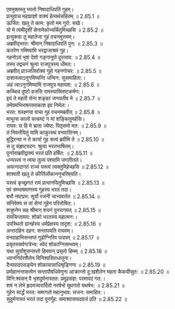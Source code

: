 

  
एवमुक्तस्तु भरतो निषादाधिपतिं गुहम्।  
प्रत्युवाच महाप्राज्ञो वाक्यं हेत्यर्थसंहितम् ॥ 2.85.1 ॥   
ऊर्जित: खलु ते काम: कृतो मम गुरो: सखे।  
यो मे त्वमीदृशीं सेनामेकोभ्यर्चितुमिच्छसि ॥ 2.85.2 ॥   
इत्युक्त्वा तु महातेजा गुहं वचनमुत्तमम्।  
अब्रवीद्भरत: श्रीमान् निषादाधिपतिं पुन: ॥ 2.85.3 ॥   
कतरेण गमिष्यामि भरद्वाजाश्रमं गुह।  
गहनोऽयं भृशं देशो गङ्गानूपो दुरत्यय: ॥ 2.85.4 ॥   
तस्य तद्वचनं श्रुत्वा राजपुत्रस्य धीमत:।  
अब्रवीत् प्राञ्जलिर्वाक्यं गुहो गहनगोचर: ॥ 2.85.5 ॥   
दाशास्त्वाऽनुगमिष्यन्ति धन्विन: सुसमाहिता:।  
अहं त्वाऽनुगमिष्यामि राजपुत्र महायश: ॥ 2.85.6 ॥   
कच्चिन्न दुष्टो व्रजसि रामस्याक्लिष्टकर्मण:।  
इयं ते महती सेना शङ्कां जनयतीव मे ॥ 2.85.7 ॥   
तमेवमभिभाषन्तमाकाश इव निर्मल:।  
भरत: श्लक्ष्णया वाचा गुहं वचनमब्रवीत् ॥ 2.85.8 ॥   
माभूत्स कालो यत्कष्टं न मां शङ्कितुमर्हसि।  
राघव: स हि मे भ्राता ज्येष्ठ: पितृसमो मत: ॥ 2.85.9 ॥   
तं निवर्त्तयितुं यामि काकुत्स्थं वनवासिनम्।  
बुद्धिरन्या न ते कार्या गुह सत्यं ब्रवीमि ते ॥ 2.85.10 ॥   
स तु संहृष्टवदन: श्रुत्वा भरतभाषितम्।  
पुनरेवाब्रवीद्वाक्यं भरतं प्रति हर्षित: ॥ 2.85.11 ॥   
धन्यस्त्वं न त्वया तुल्यं पश्यामि जगतीतले।  
अयत्नादागतं राज्यं यस्त्वं त्यक्तुमिहेच्छसि ॥ 2.85.12 ॥   
शाश्वती खलु ते कीर्त्तिर्लोकाननुचरिष्यति।  
यस्त्वं कृच्छ्रगतं रामं प्रत्यानयितुमिच्छसि ॥ 2.85.13 ॥   
एवं सम्भाषमाणस्य गुहस्य भरतं तदा।  
बभौ नष्टप्रभ: सूर्यो रजनी चाभ्यवर्त्तत ॥ 2.85.14 ॥   
संनिवेश्य स तां सेनां गुहेन परितोषित:।  
शत्रुघ्नेन सह श्रीमान् शयनं पुनरागमत् ॥ 2.85.15 ॥   
रामचिन्तामय: शोको भरतस्य महात्मन:।  
उपस्थितो ह्यनर्हस्य धर्मप्रेक्षस्य तादृश: ॥ 2.85.16 ॥   
अन्तर्दाहेन दहन: सन्तापयति राघवम्।  
वनदाहाभिसन्तप्तं गूढोग्निरिव पादपम् ॥ 2.85.17 ॥   
प्रसृतस्सर्वगात्रेभ्य: स्वेदं शोकाग्निसम्भवम्।  
यथा सूर्यांशुसन्तप्तो हिमवान् प्रसृतो हिमम् ॥ 2.85.18 ॥   
ध्याननिर्दरशैलेन विनिश्वसितधातुना।  
दैन्यपादपसङ्घेन शोकायासाधिश्रृङ्गिणा ॥ 2.85.19 ॥   
प्रमोहानन्तसत्त्वेन सन्तापौषधिवेणुना आक्रान्तो दु:खशैलेन महता कैकयीसुत: ॥ 2.85.20 ॥   
विनि:श्वसन् वै भृशदुर्मनास्तत: प्रमूढसंज्ञ: परमापदं गत:।  
शमं न लेभे हृदयज्वरार्दितो नरर्षभो यूथगतो यथर्षभ: ॥ 2.85.21 ॥   
गुहेन सार्द्धं भरत: समागतो महानुभाव: सजन: समाहित:।  
सुदुर्मनास्तं भरतं तदा पुनर्गुह: समाश्वासयदग्रजं प्रति ॥ 2.85.22 ॥   
